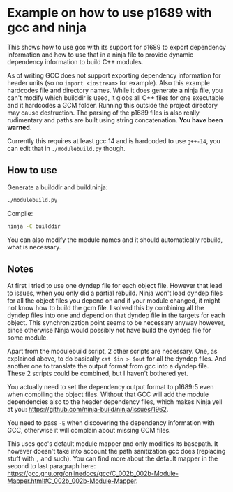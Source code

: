 Example on how to use p1689 with gcc and ninja
==============================================

This shows how to use gcc with its support for p1689 to export dependency
information and how to use that in a ninja file to provide dynamic dependency
information to build C++ modules.

As of writing GCC does not support exporting dependency information for header
units (so no `import <iostream>` for example). Also this example hardcodes file
and directory names. While it does generate a ninja file, you can't modify which
builddir is used, it globs all C++ files for one executable and it hardcodes a
GCM folder. Running this outside the project directory may cause destruction.
The parsing of the p1689 files is also really rudimentary and paths are built
using string concatenation. **You have been warned.**

Currently this requires at least gcc 14 and is hardcoded to use `g++-14`, you
can edit that in `./modulebuild.py` though.

How to use
----------

Generate a builddir and build.ninja:

```sh
./modulebuild.py
```

Compile:

```sh
ninja -C builddir
```

You can also modify the module names and it should automatically rebuild, what
is necessary.

Notes
-----

At first I tried to use one dyndep file for each object file. However that lead
to issues, when you only did a partial rebuild. Ninja won't load dyndep files
for all the object files you depend on and if your module changed, it might not
know how to build the gcm file. I solved this by combining all the dyndep files
into one and depend on that dyndep file in the targets for each object. This
synchronization point seems to be necessary anyway however, since otherwise
Ninja would possibly not have build the dyndep file for some module.

Apart from the modulebuild script, 2 other scripts are necessary. One, as
explained above, to do basically `cat $in > $out` for all the dyndep files. And
another one to translate the output format from gcc into a dyndep file. These 2
scripts could be combined, but I haven't bothered yet.

You actually need to set the dependency output format to p1689r5 even when
compiling the object files. Without that GCC will add the module dependencies
also to the header dependency files, which makes Ninja yell at you:
<https://github.com/ninja-build/ninja/issues/1962>.

You need to pass `-E` when discovering the dependency information with GCC,
otherwise it will complain about missing GCM files.

This uses gcc's default module mapper and only modifies its basepath. It however
doesn't take into account the path sanitization gcc does (replacing stuff with
`,` and such). You can find more about the default mapper in the second to last
paragraph here:
<https://gcc.gnu.org/onlinedocs/gcc/C_002b_002b-Module-Mapper.html#C_002b_002b-Module-Mapper>.
